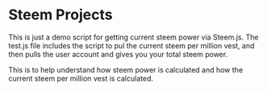 # Steem Projects

This is just a demo script for getting current steem power via Steem.js.
The test.js file includes the script to pul the current steem per million vest, 
and then pulls the user account and gives you your total steem power.

This is to help understand how steem power is calculated and how the current steem 
per million vest is calculated.
